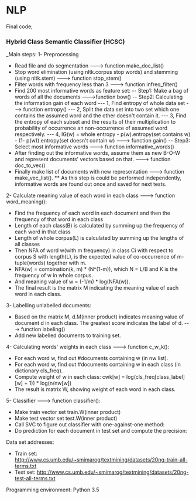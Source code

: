 # NLP
Final code;
### Hybrid Class Semantic Classifier (HCSC) ###

_Main steps:
1- Preprocessing
- Read file and do segmentation ---> function make_doc_list()
- Stop word elimination (using nltk.corpus stop words) and stemming (using nltk.stem) ---> function stop_stem()
- Filter words with frequency less than 3 ---> function infreq_filter()
- Find 200 most informative words as feature set:
-- Step1: Make a bag of words of all the documents --->function bow()
-- Step2: Calculating the information gain of each word
--- 1, Find entropy of whole data set ---> function entropy()
--- 2, Split the data set into two set which one contains the assumed word and the other doesn't contain it. 
--- 3, Find the entropy of each subset and the results of their multiplication to probability of occurrence an non-occurrence of assumed word respectively. 
--- 4, IG(w) = whole entropy - p(w).entropy(set contains w) - (1- p(w)).entropy(set doesn't contain w) ---> function gain()
-- Step3: Select most informative words ---> function informative_words()
- After finding out the informative words, assume them as new B-O-W and represent documents' vectors based on that. ---> function doc_to_vec()
- Finally make list of documents with new representation ---> function make_vec_list().
** As this step is could be performed independently, informative words are found out once and saved for next tests.

2- Calculate meaning value of each word in each class ---> function word_meaning():
- Find the frequency of each word in each document and then the frequency of that word in each class
- Length of each class(B) is calculated by summing up the frequency of each word in that class
- Length of whole corpus(L) is calculated by summing up the lengths of all classes
- Then NFA of word w(with m frequency) in class Ci with respect to corpus S with length(L), is the expected value of co-occurrence of m-tuple(words) together with m.
- NFA(w)  = combination(k, m) * (N^(1-m)), which N = L/B and K is the frequency of w in whole corpus.
- And meaning value of w = (-1/m) * log(NFA(w)).
- The final result is the matrix M indicating the meaning value of each word in each class.

3- Labelling unlabelled documents:
- Based on the matrix M, d.M(inner product) indicates meaning value of document d in each class. The greatest score indicates the label of d. ---> function labeling()
- Add new labelled documents to training set.

4- Calculating words' weights in each class ---> function c_w_k():
- For each word w, find out #documents containing w (in nw list).
- For each word w, find out #documents containing w in each class (in dictionary cls_freq).
- Compute weight of w in each class:  cwk[w] = log(cls_freq[class_label][w] + 1)) * log(n/nw[w])
- The result is matrix W, showing weight of each word in each class.

5- Classifier ---> function classifier():
- Make train vector set train.W(inner product)
- Make test vector set test.W(inner product)
- Call SVC to figure out classifier with one-against-one method: 
- Do prediction for each document in test set and compute the precision:

Data set addresses:
- Train set: http://www.cs.umb.edu/~smimarog/textmining/datasets/20ng-train-all-terms.txt
- Test set: http://www.cs.umb.edu/~smimarog/textmining/datasets/20ng-test-all-terms.txt

Programming environment: Python 3.5
 
